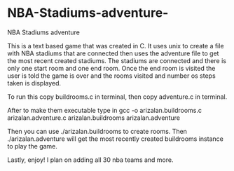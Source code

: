 # NBA-Stadiums-adventure-
NBA Stadiums adventure 

This is a text based game that was created in C. It uses unix to create a file with NBA stadiums that are connected then uses the adventure file to get the most recent created stadiums. The stadiums are connected and there is only one start room and one end room. Once the end room is visited the user is told the game is over and the rooms visited and number os steps taken is displayed. 


To run this copy buildrooms.c in terminal, then copy adventure.c in terminal. 

After to make them executable type in gcc -o arizalan.buildrooms.c arizalan.adventure.c arizalan.buildrooms arizalan.adventure

Then you can use ./arizalan.buildrooms to create rooms. Then ./arizalan.adventure will get the most recently created buildrooms instance to play the game. 

Lastly, enjoy! I plan on adding all 30 nba teams and more. 
